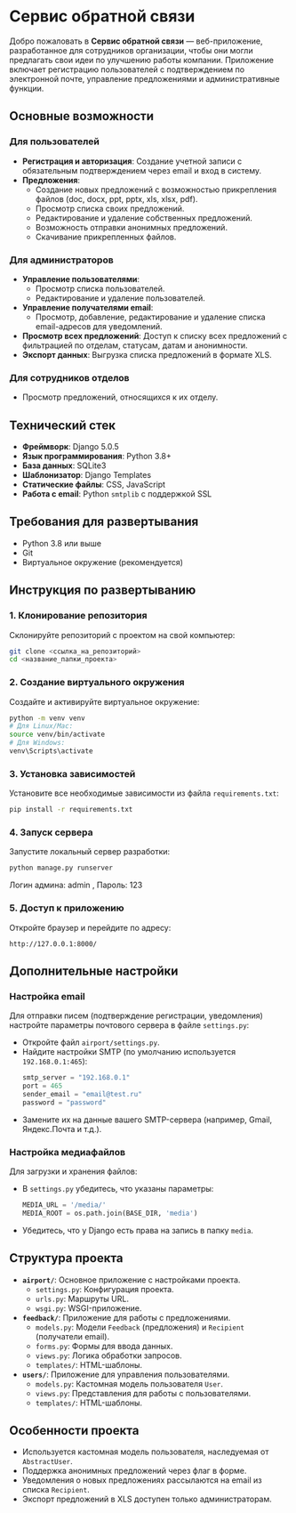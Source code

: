 # Сервис обратной связи

Добро пожаловать в **Сервис обратной связи** — веб-приложение, разработанное для сотрудников организации, чтобы они могли предлагать свои идеи по улучшению работы компании. Приложение включает регистрацию пользователей с подтверждением по электронной почте, управление предложениями и административные функции.

## Основные возможности

### Для пользователей
- **Регистрация и авторизация**: Создание учетной записи с обязательным подтверждением через email и вход в систему.
- **Предложения**:
  - Создание новых предложений с возможностью прикрепления файлов (doc, docx, ppt, pptx, xls, xlsx, pdf).
  - Просмотр списка своих предложений.
  - Редактирование и удаление собственных предложений.
  - Возможность отправки анонимных предложений.
  - Скачивание прикрепленных файлов.

### Для администраторов
- **Управление пользователями**:
  - Просмотр списка пользователей.
  - Редактирование и удаление пользователей.
- **Управление получателями email**:
  - Просмотр, добавление, редактирование и удаление списка email-адресов для уведомлений.
- **Просмотр всех предложений**: Доступ к списку всех предложений с фильтрацией по отделам, статусам, датам и анонимности.
- **Экспорт данных**: Выгрузка списка предложений в формате XLS.

### Для сотрудников отделов
- Просмотр предложений, относящихся к их отделу.

## Технический стек
- **Фреймворк**: Django 5.0.5
- **Язык программирования**: Python 3.8+
- **База данных**: SQLite3
- **Шаблонизатор**: Django Templates
- **Статические файлы**: CSS, JavaScript
- **Работа с email**: Python `smtplib` с поддержкой SSL

## Требования для развертывания
- Python 3.8 или выше
- Git
- Виртуальное окружение (рекомендуется)

## Инструкция по развертыванию

### 1. Клонирование репозитория
Склонируйте репозиторий с проектом на свой компьютер:
```bash
git clone <ссылка_на_репозиторий>
cd <название_папки_проекта>
```

### 2. Создание виртуального окружения
Создайте и активируйте виртуальное окружение:
```bash
python -m venv venv
# Для Linux/Mac:
source venv/bin/activate
# Для Windows:
venv\Scripts\activate
```

### 3. Установка зависимостей
Установите все необходимые зависимости из файла `requirements.txt`:
```bash
pip install -r requirements.txt
```

### 4. Запуск сервера
Запустите локальный сервер разработки:
```bash
python manage.py runserver
```
Логин админа: admin , Пароль: 123

### 5. Доступ к приложению
Откройте браузер и перейдите по адресу:
```
http://127.0.0.1:8000/
```

## Дополнительные настройки

### Настройка email
Для отправки писем (подтверждение регистрации, уведомления) настройте параметры почтового сервера в файле `settings.py`:
- Откройте файл `airport/settings.py`.
- Найдите настройки SMTP (по умолчанию используется `192.168.0.1:465`):
  ```python
  smtp_server = "192.168.0.1"
  port = 465
  sender_email = "email@test.ru"
  password = "password"
  ```
- Замените их на данные вашего SMTP-сервера (например, Gmail, Яндекс.Почта и т.д.).

### Настройка медиафайлов
Для загрузки и хранения файлов:
- В `settings.py` убедитесь, что указаны параметры:
  ```python
  MEDIA_URL = '/media/'
  MEDIA_ROOT = os.path.join(BASE_DIR, 'media')
  ```
- Убедитесь, что у Django есть права на запись в папку `media`.

## Структура проекта
- **`airport/`**: Основное приложение с настройками проекта.
  - `settings.py`: Конфигурация проекта.
  - `urls.py`: Маршруты URL.
  - `wsgi.py`: WSGI-приложение.
- **`feedback/`**: Приложение для работы с предложениями.
  - `models.py`: Модели `Feedback` (предложения) и `Recipient` (получатели email).
  - `forms.py`: Формы для ввода данных.
  - `views.py`: Логика обработки запросов.
  - `templates/`: HTML-шаблоны.
- **`users/`**: Приложение для управления пользователями.
  - `models.py`: Кастомная модель пользователя `User`.
  - `views.py`: Представления для работы с пользователями.
  - `templates/`: HTML-шаблоны.

## Особенности проекта
- Используется кастомная модель пользователя, наследуемая от `AbstractUser`.
- Поддержка анонимных предложений через флаг в форме.
- Уведомления о новых предложениях рассылаются на email из списка `Recipient`.
- Экспорт предложений в XLS доступен только администраторам.
